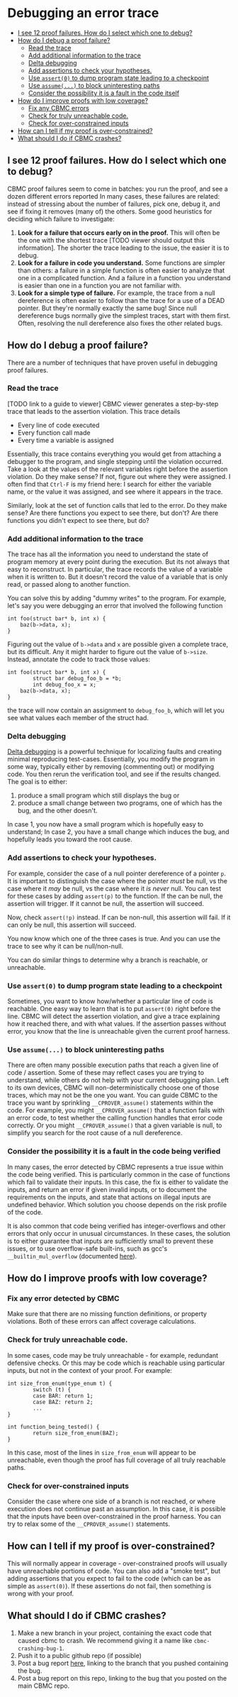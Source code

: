 # Debugging an error trace

- [I see 12 proof failures. How do I select which one to debug?](#i-see-12-proof-failures-how-do-i-select-which-one-to-debug)
- [How do I debug a proof failure?](#how-do-i-debug-a-proof-failure)
  - [Read the trace](#read-the-trace)
  - [Add additional information to the trace](#add-additional-information-to-the-trace)
  - [Delta debugging](#delta-debugging)
  - [Add assertions to check your hypotheses.](#add-assertions-to-check-your-hypotheses)
  - [Use `assert(0)` to dump program state leading to a checkpoint](#use-assert0-to-dump-program-state-leading-to-a-checkpoint)
  - [Use `assume(...)` to block uninteresting paths](#use-assume-to-block-uninteresting-paths)
  - [Consider the possibility it is a fault in the code itself](#consider-the-possibility-it-is-a-fault-in-the-code-itself)
- [How do I improve proofs with low coverage?](#how-do-i-improve-proofs-with-low-coverage)
  - [Fix any CBMC errors](#fix-any-cbmc-errors)
  - [Check for truly unreachable code.](#check-for-truly-unreachable-code)
  - [Check for over-constrained inputs](#check-for-over-constrained-inputs)
- [How can I tell if my proof is over-constrained?](#how-can-i-tell-if-my-proof-is-over-constrained)
- [What should I do if CBMC crashes?](#what-should-i-do-if-cbmc-crashes)

<!-- END doctoc generated TOC please keep comment here to allow auto update -->


## I see 12 proof failures. How do I select which one to debug?
CBMC proof failures seem to come in batches: you run the proof, and see a dozen different errors reported
In many cases, these failures are related: instead of stressing about the number of failures, pick one, debug it, and see if fixing it removes (many of) the others.
Some good heuristics for deciding which failure to investigate:

1. **Look for a failure that occurs early on in the proof.**
   This will often be the one with the shortest trace [TODO viewer should output this information].
   The shorter the trace leading to the issue, the easier it is to debug.
1. **Look for a failure in code you understand.**
   Some functions are simpler than others: a failure in a simple function is often easier to analyze that one in a complicated function.
   And a failure in a function you understand is easier than one in a function you are not familiar with.
1. **Look for a simple type of failure.**
   For example, the trace from a null dereference is often easier to follow than the trace for a use of a DEAD pointer.
   But they're normally exactly the same bug!
   Since null dereference bugs normally give the simplest traces, start with them first.
   Often, resolving the null dereference also fixes the other related bugs.

## How do I debug a proof failure?

There are a number of techniques that have proven useful in debugging proof failures.

### Read the trace

[TODO link to a guide to viewer]
CBMC viewer generates a step-by-step trace that leads to the assertion violation.
This trace details

* Every line of code executed
* Every function call made
* Every time a variable is assigned

Essentially, this trace contains everything you would get from attaching a debugger to the program, and single stepping until the violation occurred.
Take a look at the values of the relevant variables right before the assertion violation.
Do they make sense?
If not, figure out where they were assigned.
I often find that `Ctrl-F` is my friend here: I search for either the variable name, or the value it was assigned, and see where it appears in the trace.

Similarly, look at the set of function calls that led to the error.
Do they make sense?
Are there functions you expect to see there, but don't?
Are there functions you didn't expect to see there, but do?

### Add additional information to the trace
The trace has all the information you need to understand the state of program memory at every point during the execution.
But its not always that easy to reconstruct.
In particular, the trace records the value of a variable when it is written to.
But it doesn't record the value of a variable that is only read, or passed along to another function.

You can solve this by adding "dummy writes" to the program.
For example, let's say you were debugging an error that involved the following function

```
int foo(struct bar* b, int x) {
    baz(b->data, x);
}
```

Figuring out the value of `b->data` and `x` are possible given a complete trace, but its difficult.
Any it might harder to figure out the value of `b->size`.
Instead, annotate the code to track those values:

```
int foo(struct bar* b, int x) {
        struct bar debug_foo_b = *b;
        int debug_foo_x = x;
    baz(b->data, x);
}
```

the trace will now contain an assignment to `debug_foo_b`, which will let you see what values each member of the struct had.

### Delta debugging

[Delta debugging](http://web2.cs.columbia.edu/~junfeng/09fa-e6998/papers/delta-debug.pdf) is a powerful technique for localizing faults and creating minimal reproducing test-cases.
Essentially, you modify the program in some way, typically either by removing (commenting out) or modifying code.
You then rerun the verification tool, and see if the results changed.
The goal is to either:

1. produce a small program which still displays the bug or
1. produce a small change between two programs, one of which has the bug, and the other doesn't.

In case 1, you now have a small program which is hopefully easy to understand;
In case 2, you have a small change which induces the bug, and hopefully leads you toward the root cause.

### Add assertions to check your hypotheses.

For example, consider the case of a null pointer dereference of a pointer `p`.
It is important to distinguish the case where the pointer *must* be null, vs the case where it *may* be null, vs the case where it *is never* null.
You can test for these cases by adding `assert(p)` to the function.
If the can be null, the assertion will trigger.
If it cannot be null, the assertion will succeed.

Now, check `assert(!p)` instead.
If can be non-null, this assertion will fail.
If it can only be null, this assertion will succeed.

You now know which one of the three cases is true.
And you can use the trace to see why it can be null/non-null.

You can do similar things to determine why a branch is reachable, or unreachable.

### Use `assert(0)` to dump program state leading to a checkpoint

Sometimes, you want to know how/whether a particular line of code is reachable.
One easy way to learn that is to put `assert(0)` right before the line.
CBMC will detect the assertion violation, and give a trace explaining how it reached there, and with what values.
If the assertion passes without error, you know that the line is unreachable given the current proof harness.

### Use `assume(...)` to block uninteresting paths

There are often many possible execution paths that reach a given line of code / assertion.
Some of these may reflect cases you are trying to understand, while others do not help with your current debugging plan.
Left to its own devices, CBMC will non-deterministically choose one of those traces, which may not be the one you want.
You can guide CBMC to the trace you want by sprinkling `__CPROVER_assume()` statements within the code.
For example, you might `__CPROVER_assume()` that a function fails with an error code, to test whether the calling function handles that error code correctly.
Or you might `__CPROVER_assume()` that a given variable is null, to simplify you search for the root cause of a null dereference.

### Consider the possibility it is a fault in the code being verified

In many cases, the error detected by CBMC represents a true issue within the code being verified.
This is particularly common in the case of functions which fail to validate their inputs.
In this case, the fix is either to validate the inputs, and return an error if given invalid inputs, or to document the requirements on the inputs, and state that actions on illegal inputs are undefined behavior.
Which solution you choose depends on the risk profile of the code.

It is also common that code being verified has integer-overflows and other errors that only occur in unusual circumstances.
In these cases, the solution is to either guarantee that inputs are sufficiently small to prevent these issues, or to use overflow-safe built-ins, such as gcc's `__builtin_mul_overflow` (documented [here](https://gcc.gnu.org/onlinedocs/gcc/Integer-Overflow-Builtins.html)).

## How do I improve proofs with low coverage?

### Fix any error detected by CBMC
Make sure that there are no missing function definitions, or property violations.
Both of these errors can affect coverage calculations.

### Check for truly unreachable code.

In some cases, code may be truly unreachable - for example, redundant defensive checks.
Or this may be code which is reachable using particular inputs, but not in the context of your proof.
For example:

```
int size_from_enum(type_enum t) {
        switch (t) {
        case BAR: return 1;
        case BAZ: return 2;
        ...
}

int function_being_tested() {
        return size_from_enum(BAZ);
}
```

   In this case, most of the lines in `size_from_enum` will appear to be unreachable, even though the proof has full coverage of all truly reachable paths.

### Check for over-constrained inputs

Consider the case where one side of a branch is not reached, or where execution does not continue past an assumption.
In this case, it is possible that the inputs have been over-constrained in the proof harness. You can try to relax some of the `__CPROVER_assume()` statements.


## How can I tell if my proof is over-constrained?

This will normally appear in coverage - over-constrained proofs will usually have unreachable portions of code.
You can also add a "smoke test", but adding assertions that you expect to fail to the code (which can be as simple as `assert(0)`).
If these assertions do not fail, then something is wrong with your proof.

## What should I do if CBMC crashes?

1. Make a new branch in your project, containing the exact code that caused cbmc to crash.
   We recommend giving it a name like `cbmc-crashing-bug-1`.
1. Push it to a public github repo (if possible)
1. Post a bug report [here](https://github.com/diffblue/cbmc/issues/new), linking to the branch that you pushed containing the bug.
1. Post a bug report on this repo, linking to the bug that you posted on the main CBMC repo.
